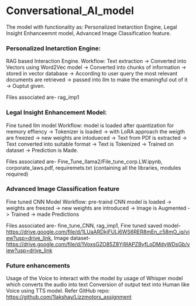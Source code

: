 # Conversational_AI_model

The model with functionality as: Personalized Inetarction Engine, Legal Insight Enhanceemnt model, 
Advanced Image Classification feature.

### Personalized Inetarction Engine:
RAG based Interaction Engine.
Workflow:
Text extraction -> Converted into Vectors using Word2Vec model -> Converted into chunks of information -> stored in vector database -> According to user query the most relevant documents are retrieved -> passed into llm to make the emaningful out of it -> Ouptut given.

Files associated are- rag_imp1

### Legal Insight Enhancement Model:
Fine tuned llm model
Workflow: 
model is loaded after quantization for memory effiency -> Tokenizer is loaded -> with LoRA approach the weigth are freezed -> new weights are intodueced -> Text from PDf is extracted -> Text converted into suitable format -> Text is Tokenized ->  Trained on dataset -> Prediction is Made.  

Files associated are- Fine_Tune_llama2/File_tune_corp.LW.ipynb, corporate_laws.pdf, requiremets.txt (containing all the libraries, modules required)

### Advanced Image Classification feature
Fine tuned CNN Model
Workflow: 
pre-traind CNN model is loaded -> weights are freezed -> new weights are introduced -> Image is Augmented -> Trained -> made Predictions

Files associated are- fine_tune_CNN, rag_imp1, Fine tuned saved model- https://drive.google.com/file/d/1LUaARDkjFULj6WS6RER8mEn_c58mO_iq/view?usp=drive_link, 
Image dataset- https://drive.google.com/file/d/1VoxsGZO85Z8Yj9IAPZByfLoDMdyWDsGb/view?usp=drive_link

### Future enhancements
Usage of the Voice to interact with the model by usage of Whisper model which converts the audio into text
Conversion of output text into Human like Voice using TTS model.
Refer GitHub repo: https://github.com/1lakshay/Lizzmotors_assignment
